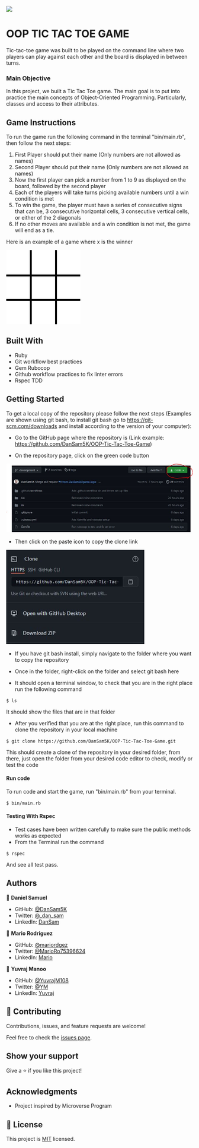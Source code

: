 ![](https://img.shields.io/badge/Microverse-blueviolet)

# OOP TIC TAC TOE GAME

Tic-tac-toe game was built to be played on the command line where two players can play against each other and the board is displayed in between turns.

### Main Objective

In this project, we built a Tic Tac Toe game. The main goal is to put into practice the main concepts of Object-Oriented Programming. Particularly, classes and access to their attributes.

## Game Instructions

To run the game run the following command in the terminal "bin/main.rb", then follow the next steps:

1. First Player should put their name (Only numbers are not allowed as names)
2. Second Player should put their name (Only numbers are not allowed as names)
3. Now the first player can pick a number from 1 to 9 as displayed on the board, followed by the second player
4. Each of the players will take turns picking available numbers until a win condition is met
5. To win the game, the player must have a series of consecutive signs that can be, 3 consecutive horizontal cells, 3 consecutive vertical cells, or either of the 2 diagonals
6. If no other moves are available and a win condition is not met, the game will end as a tie.

Here is an example of a game where x is the winner

![](images/Tic-tac-toe-animated.gif)

## Built With

- Ruby
- Git workflow best practices
- Gem Rubocop
- Github workflow practices to fix linter errors
- Rspec TDD

## Getting Started

To get a local copy of the repository please follow the next steps (Examples are shown using git bash, to install git bash go to https://git-scm.com/downloads and install according to the version of your computer):

- Go to the GitHub page where the repository is (Link example: https://github.com/DanSam5K/OOP-Tic-Tac-Toe-Game)

- On the repository page, click on the green code button

![](images\readmepic1.JPG)

- Then click on the paste icon to copy the clone link

![](images\readmepic2.JPG)

- If you have git bash install, simply navigate to the folder where you want to copy the repository

- Once in the folder, right-click on the folder and select git bash here

- It should open a terminal window, to check that you are in the right place run the following command

```
$ ls
```

It should show the files that are in that folder

- After you verified that you are at the right place, run this command to clone the repository in your local machine

```
$ git clone https://github.com/DanSam5K/OOP-Tic-Tac-Toe-Game.git
```

This should create a clone of the repository in your desired folder, from there, just open the folder from your desired code editor to check, modify or test the code

#### Run code

To run code and start the game, run "bin/main.rb" from your terminal.

```
$ bin/main.rb
```
#### Testing With Rspec
- Test cases have been written carefully to make sure the public methods works as expected
- From the Terminal run the command
```
$ rspec
```
And see all test pass.


## Authors

👤 **Daniel Samuel**

- GitHub: [@DanSam5K](https://github.com/DanSam5K)
- Twitter: [@\_dan_sam](https://twitter.com/_dan_sam)
- LinkedIn: [DanSam](https://www.linkedin.com/in/dansamuel/)

👤 **Mario Rodriguez**

- GitHub: [@mariordgez](https://github.com/mariordgez)
- Twitter: [@MarioRo75396624](https://twitter.com/MarioRo75396624)
- LinkedIn: [Mario](https://www.linkedin.com/in/mario-alberto-rodriguez-cota-a2860a205/)

👤 **Yuvraj Manoo**

- GitHub: [@YuvrajM108](https://github.com/YuvrajM108)
- Twitter: [@YM](https://twitter.com)
- LinkedIn: [Yuvraj](https://www.linkedin.com/in/yuvraj-manoo-2711a91b0/)

## 🤝 Contributing

Contributions, issues, and feature requests are welcome!

Feel free to check the [issues page](https://github.com/DanSam5K/OOP-Tic-Tac-Toe-Game/issues).

## Show your support

Give a ⭐️ if you like this project!

## Acknowledgments

- Project inspired by Microverse Program

## 📝 License

This project is [MIT](https://github.com/git/git-scm.com/blob/main/MIT-LICENSE.txt) licensed.
